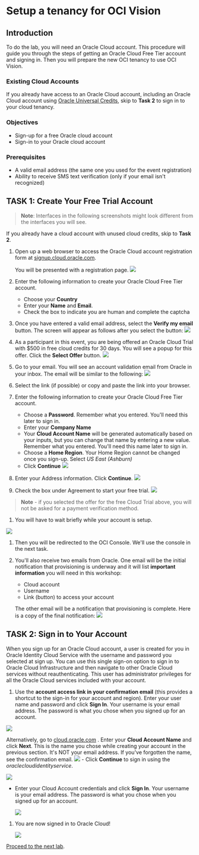 # Setup a tenancy for OCI Vision
## Introduction
To do the lab, you will need an Oracle Cloud account. This procedure will guide you through the steps of getting an Oracle Cloud Free Tier account and signing in. Then you will prepare the new OCI tenancy to use OCI Vision.

### Existing Cloud Accounts
If you already have access to an Oracle Cloud account, including an Oracle Cloud account using [Oracle Universal Credits](https://docs.oracle.com/en/cloud/get-started/subscriptions-cloud/csgsg/universal-credits.html), skip to **Task 2** to sign in to your cloud tenancy.

### Objectives
* Sign-up for a free Oracle cloud account
* Sign-in to your Oracle cloud account

### Prerequisites
* A valid email address (the same one you used for the event registration)
* Ability to receive SMS text verification (only if your email isn't recognized)

## **TASK 1:** Create Your Free Trial Account
> **Note**: Interfaces in the following screenshots might look different from the interfaces you will see.

If you already have a cloud account with unused cloud credits, skip to **Task 2**.

1. Open up a web browser to access the Oracle Cloud account registration form at [signup.cloud.oracle.com](https://signup.cloud.oracle.com).

   You will be presented with a registration page.
    ![](./images/cloud-infrastructure.png " ")
1.  Enter the following information to create your Oracle Cloud Free Tier account.
    * Choose your **Country**
    * Enter your **Name** and **Email**.
    * Check the box to indicate you are human and complete the captcha

1. Once you have entered a valid email address, select the **Verify my email** button.
    The screen will appear as follows after you select the button:
    ![](images/verify-email.png " ")

1. As a participant in this event, you are being offered an Oracle Cloud Trial with $500 in free cloud credits for 30 days. You will see a popup for this offer. Click the **Select Offer** button.
  ![](images/special-offer.png)

1. Go to your email. You will see an account validation email from Oracle in your inbox. The email will be similar to the following:
    ![](images/verification-mail.png " ")

1. Select the link (if possible) or copy and paste the link into your browser.

1. Enter the following information to create your Oracle Cloud Free Tier account.
    - Choose a **Password**. Remember what you entered. You'll need this later to sign in.
    - Enter your **Company Name**
    - Your **Cloud Account Name** will be generated automatically based on your inputs, but you can change that name by entering a new value. Remember what you entered. You'll need this name later to sign in.
    - Choose a **Home Region**. Your Home Region cannot be changed once you sign-up. Select *US East (Ashburn)*
    - Click **Continue**
    ![](images/account-info.png " ")

1.  Enter your Address information.  Click **Continue**.
  ![](images/free-tier-address.png " ")

1. Check the box under Agreement to start your free trial.
  ![](images/free-tier-agreement.png " ")

  > **Note** - if you selected the offer for the free Cloud Trial above, you will not be asked for a payment verification method.

1. You will have to wait briefly while your account is setup.

  ![](images/setup-wait.png " ")

1. Then you will be redirected to the OCI Console. We'll use the console in the next task.

1. You'll also receive two emails from Oracle. One email will be the initial notification that provisioning is underway and it will list **important information** you will need in this workshop:
   - Cloud account
   - Username
   - Link (button) to access your account


   The other email will be a notification that provisioning is complete. Here is a copy of the final notification:
  ![](images/account-provisioned.png " ")

## **TASK 2:** Sign in to Your Account
When you sign up for an Oracle Cloud account, a user is created for you in Oracle Identity Cloud Service with the username and password you selected at sign up. You can use this single sign-on option to sign in to Oracle Cloud Infrastructure and then navigate to other Oracle Cloud services without reauthenticating. This user has administrator privileges for all the Oracle Cloud services included with your account.

1. Use the **account access link in your confirmation email** (this provides a shortcut to the sign-in for your account and region).  Enter your user name and password and click **Sign In**. Your username is your email address. The password is what you chose when you signed up for an account.

  ![](images/direct-sign-in.png)

  Alternatively, go to [cloud.oracle.com](https://cloud.oracle.com) . Enter your **Cloud Account Name** and click **Next**. This is the name you chose while creating your account in the previous section. It's NOT your email address. If you've forgotten the name, see the confirmation email.
    ![](images/cloud-oracle.png " ")
    - Click **Continue** to sign in using the *oraclecloudidentityservice*.

   ![](images/cloud-login-tenant-single-sigon.png " ")

   - Enter your Cloud Account credentials and click **Sign In**. Your username is your email address. The password is what you chose when you signed up for an account.

     ![](images/oci-signin-single-signon.png " ")

1. You are now signed in to Oracle Cloud!

    ![](images/oci-console-home-page.png " ")

[Proceed to the next lab](./Lab-2-analyze-vision.md).
